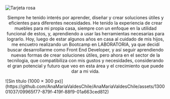 ![Tarjeta rosa](https://github.com/AnaMariaValdesChile/AnaMariaValdesChile/assets/130001037/7f5be69d-cd38-47f4-8556-b4ccb5330a9f)

<p align="center">
Siempre he tenido interés por aprender, diseñar
y crear soluciones útiles y eficientes para
diferentes necesidades. He tenido la experiencia
de crear muebles para mi propia casa, siempre
con un enfoque en la utilidad funcional de estos,
y, aprendiendo a usar las herramientas
necesarias para lograrlo. Hoy, luego de estar
algunos años en casa al cuidado de mis hijos, me
encuetro realizando un Bootcamp en
LABORATORIA, ya que decidí buscar
desarrollarme como Front End Developer, y así
seguir aprendiendo nuevas formas de crear
soluciones útiles, pero ahora en el sector de la
tecnilogia, que compatibiliza con mis gustos y
necesidades, considerando el gran potencial y
futuro que veo en esta área y el crecimiento que
puede dar a mi vida.
</p>
![Sin título (1000 × 300 px)](https://github.com/AnaMariaValdesChile/AnaMariaValdesChile/assets/130001037/09965f77-879f-419f-88f9-01a663ced812)


